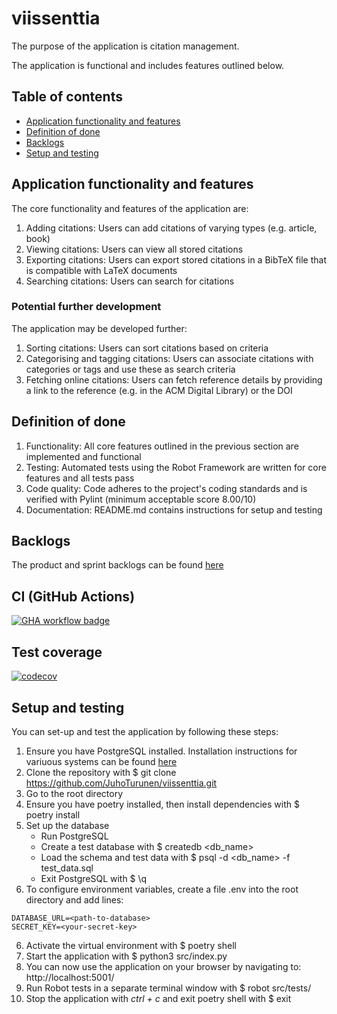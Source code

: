 # viissenttia

The purpose of the application is citation management. 

The application is functional and includes features outlined below. 


## Table of contents
- [Application functionality and features](#application-functionality-and-features)
- [Definition of done](#definition-of-done)
- [Backlogs](#backlogs)
- [Setup and testing](#setup-and-testing)


## Application functionality and features

The core functionality and features of the application are:

1. Adding citations: Users can add citations of varying types (e.g. article, book)
2. Viewing citations: Users can view all stored citations
3. Exporting citations: Users can export stored citations in a BibTeX file that is compatible with LaTeX documents
4. Searching citations: Users can search for citations


### Potential further development

The application may be developed further:

1. Sorting citations: Users can sort citations based on criteria
2. Categorising and tagging citations: Users can associate citations with categories or tags and use these as search criteria
3. Fetching online citations: Users can fetch reference details by providing a link to the reference (e.g. in the ACM Digital Library) or the DOI


## Definition of done

1. Functionality: All core features outlined in the previous section are implemented and functional
2. Testing: Automated tests using the Robot Framework are written for core features and all tests pass
3. Code quality: Code adheres to the project's coding standards and is verified with Pylint (minimum acceptable score 8.00/10)
4. Documentation: README.md contains instructions for setup and testing


## Backlogs

The product and sprint backlogs can be found [here](https://helsinkifi-my.sharepoint.com/:x:/g/personal/juzturun_ad_helsinki_fi/ETudBp6OxL5GlwRVfpZgC8cBuwzMSGh-2SWFHwJBbWLTJA?e=7TnnLh)


## CI (GitHub Actions)

[![GHA workflow badge](https://github.com/JuhoTurunen/viissenttia/actions/workflows/main.yaml/badge.svg)](https://github.com/JuhoTurunen/viissenttia/actions)


## Test coverage

[![codecov](https://codecov.io/gh/JuhoTurunen/viissenttia/graph/badge.svg?token=UU1SYQDT8W)](https://codecov.io/gh/JuhoTurunen/viissenttia)


## Setup and testing

You can set-up and test the application by following these steps: 
1. Ensure you have PostgreSQL installed. Installation instructions for variuous systems can be found [here](https://www.postgresql.org/download/)
2. Clone the repository with $ git clone https://github.com/JuhoTurunen/viissenttia.git
3. Go to the root directory
3. Ensure you have poetry installed, then install dependencies with $ poetry install
4. Set up the database
    - Run PostgreSQL
    - Create a test database with $ createdb <db_name>
    - Load the schema and test data with $ psql -d <db_name> -f test_data.sql
    - Exit PostgreSQL with $ \q
5. To configure environment variables, create a file .env into the root directory and add lines:
```
DATABASE_URL=<path-to-database>
SECRET_KEY=<your-secret-key>
```
6. Activate the virtual environment with $ poetry shell
7. Start the application with $ python3 src/index.py 
8. You can now use the application on your browser by navigating to: http://localhost:5001/
9. Run Robot tests in a separate terminal window with $ robot src/tests/
10. Stop the application with *ctrl + c* and exit poetry shell with $ exit
